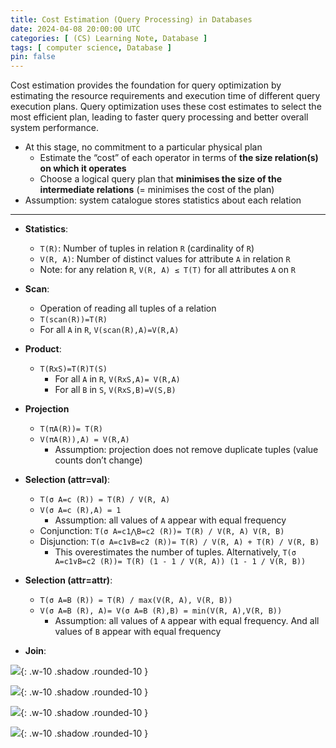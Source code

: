 ```yaml
---
title: Cost Estimation (Query Processing) in Databases
date: 2024-04-08 20:00:00 UTC
categories: [ (CS) Learning Note, Database ]
tags: [ computer science, Database ]
pin: false
---
```


Cost estimation provides the foundation for query optimization by estimating the resource requirements and execution time of different query execution plans. Query optimization uses these cost estimates to select the most efficient plan, leading to faster query processing and better overall system performance.

- At this stage, no commitment to a particular physical plan
  - Estimate the “cost” of each operator in terms of **the size relation(s) on which it operates**
  - Choose a logical query plan that **minimises the size of the intermediate relations** (= minimises the cost of the plan)
- Assumption: system catalogue stores statistics about each relation

---

- **Statistics**:
  - `T(R)`: Number of tuples in relation `R` (cardinality of `R`)
  - `V(R, A)`: Number of distinct values for attribute `A` in relation `R`
  - Note: for any relation `R`, `V(R, A) ≤ T(T)` for all attributes `A` on `R`

- **Scan**:
  - Operation of reading all tuples of a relation
  - `T(scan(R))=T(R)`
  - For all `A` in `R`, `V(scan(R),A)=V(R,A)`

- **Product**:
  - `T(RxS)=T(R)T(S)`
    - For all `A` in `R`, `V(RxS,A)= V(R,A)`
    - For all `B` in `S`, `V(RxS,B)=V(S,B)`

- **Projection**
  - `T(πA(R))= T(R)`
  - `V(πA(R)),A) = V(R,A)`
    - Assumption: projection does not remove duplicate tuples (value counts don’t change)

- **Selection (attr=val)**:
  - `T(σ A=c (R)) = T(R) / V(R, A)`
  - `V(σ A=c (R),A) = 1`
    - Assumption: all values of `A` appear with equal frequency
  - Conjunction: `T(σ A=c1⋀B=c2 (R))= T(R) / V(R, A) V(R, B)`
  - Disjunction: `T(σ A=c1∨B=c2 (R))= T(R) / V(R, A) + T(R) / V(R, B)`
    - This overestimates the number of tuples. Alternatively, `T(σ A=c1∨B=c2 (R))= T(R) (1 - 1 / V(R, A)) (1 - 1 / V(R, B))`

- **Selection (attr=attr)**:
  - `T(σ A=B (R)) = T(R) / max(V(R, A), V(R, B))`
  - `V(σ A=B (R), A)= V(σ A=B (R),B) = min(V(R, A),V(R, B))`
    - Assumption: all values of `A` appear with equal frequency. And all values of `B` appear with equal frequency

- **Join**:

![](https://i.postimg.cc/TY3nzCst/qp2.png){: .w-10 .shadow .rounded-10 }

![](https://i.postimg.cc/m2p7B7fB/qp3.png){: .w-10 .shadow .rounded-10 }

![](https://i.postimg.cc/G3QkgZXB/qp4.png){: .w-10 .shadow .rounded-10 }

![](https://i.postimg.cc/DzbBHnZQ/qp5.png){: .w-10 .shadow .rounded-10 }

